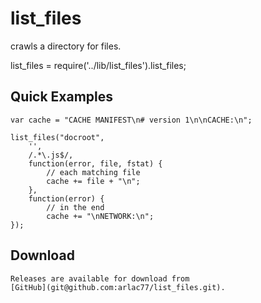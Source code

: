 # list_files

crawls a directory for files.



list_files  = require('../lib/list_files').list_files;


## Quick Examples

	var cache = "CACHE MANIFEST\n# version 1\n\nCACHE:\n";

	list_files("docroot",
		'',
		/.*\.js$/,
		function(error, file, fstat) {
			// each matching file
			cache += file + "\n";
		},
		function(error) {
			// in the end
			cache += "\nNETWORK:\n";
  	});

## Download

	Releases are available for download from
	[GitHub](git@github.com:arlac77/list_files.git).
